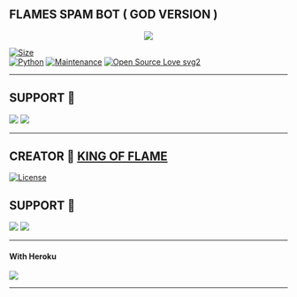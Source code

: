 ## FLAMES SPAM BOT ( GOD VERSION )

<p align="center">
  <img src="https://telegra.ph/file/e4acd32d8f8f64591a2a0.jpg">
</p>


[![Size](https://img.shields.io/github/repo-size/KING-OF-FLAME/FLAME-GOD-version?style=flat-square&color=orange)](https://github.com/KING-OF-FLAME/FLAME-GOD-version/)   
[![Python](https://img.shields.io/badge/Python-v3.9-blue)](https://www.python.org/)
[![Maintenance](https://img.shields.io/badge/Maintained%3F-yes-green.svg)](https://github.com/KING-OF-FLAME/FLAME-GOD-version/graphs/commit-activity)
[![Open Source Love svg2](https://badges.frapsoft.com/os/v2/open-source.svg?v=103)](https://github.com/KING-OF-FLAME/FLAME-GOD-version)   

-------------------------------------------------

## SUPPORT 📍
                          
<a href="https://t.me/flamesdynasty"><img src="https://img.shields.io/badge/Join-SUPPORT%20GROUP-red.svg?logo=Telegram"></a>
<a href="https://t.me/flamesbots"><img src="https://img.shields.io/badge/Join-SUPPORT%20CHANNEL-red.svg?logo=Telegram"></a>

-------------------------------------------------

## CREATOR 📍 [**KING OF FLAME**](https://t.me/THEKINGOFFLAME786)
                   
[![License](https://img.shields.io/badge/License-AGPL-blue)](https://github.com/KING-OF-FLAME/FLAME-GOD-version/blob/main/LICENSE)

## SUPPORT 📍
                          
<a href="https://t.me/flamesdynasty"><img src="https://img.shields.io/badge/Join-SUPPORT%20GROUP-red.svg?logo=Telegram"></a>
<a href="https://t.me/flamesbots"><img src="https://img.shields.io/badge/Join-SUPPORT%20CHANNEL-red.svg?logo=Telegram"></a>


-------------------------------------------------

#### With Heroku

<a href="https://www.heroku.com/deploy?template=https://github.com/KING-OF-FLAME/FLAME-GOD-version">
  <img src="https://www.herokucdn.com/deploy/button.svg">
</a>


-------------------------------------------------

